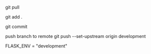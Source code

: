 git pull 

git add .

git commit

push branch to remote
git push --set-upstream origin development

FLASK_ENV = "development"